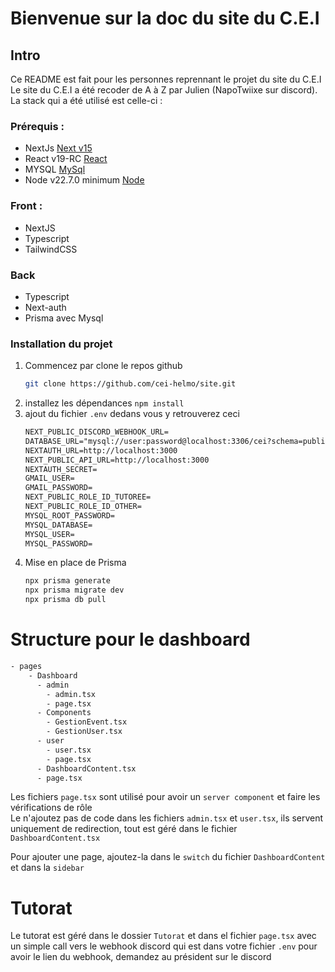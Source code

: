 # Bienvenue sur la doc du site du C.E.I

## Intro

Ce README est fait pour les personnes reprennant le projet du site du C.E.I <br>
Le site du C.E.I a été recoder de A à Z par Julien (NapoTwiixe sur discord).
La stack qui a été utilisé est celle-ci : <br>

### Prérequis :

- NextJs [Next v15](https://nextjs.org)
- React v19-RC [React](https://react.dev/blog/2024/12/05/react-19)
- MYSQL [MySql](https://www.mysql.com/fr/)
- Node v22.7.0 minimum [Node](https://nodejs.org/fr)

### Front :

- NextJS
- Typescript
- TailwindCSS <br>

### Back

- Typescript
- Next-auth
- Prisma avec Mysql

### Installation du projet

1. Commencez par clone le repos github
   ```bash
   git clone https://github.com/cei-helmo/site.git
   ```
2. installez les dépendances `npm install`
3. ajout du fichier `.env` dedans vous y retrouverez ceci
   ```txt
   NEXT_PUBLIC_DISCORD_WEBHOOK_URL=
   DATABASE_URL="mysql://user:password@localhost:3306/cei?schema=public"
   NEXTAUTH_URL=http://localhost:3000
   NEXT_PUBLIC_API_URL=http://localhost:3000
   NEXTAUTH_SECRET=
   GMAIL_USER=
   GMAIL_PASSWORD=
   NEXT_PUBLIC_ROLE_ID_TUTOREE=
   NEXT_PUBLIC_ROLE_ID_OTHER=
   MYSQL_ROOT_PASSWORD=
   MYSQL_DATABASE=
   MYSQL_USER=
   MYSQL_PASSWORD=

   ```
4. Mise en place de Prisma
   ```bash
   npx prisma generate
   npx prisma migrate dev
   npx prisma db pull
   ```

# Structure pour le dashboard

```txt
- pages
    - Dashboard
      - admin
        - admin.tsx
        - page.tsx
      - Components
        - GestionEvent.tsx
        - GestionUser.tsx
      - user
        - user.tsx
        - page.tsx
      - DashboardContent.tsx
      - page.tsx
```

Les fichiers `page.tsx` sont utilisé pour avoir un `server component` et faire les vérifications de rôle <br>
Le n'ajoutez pas de code dans les fichiers `admin.tsx` et `user.tsx`, ils servent uniquement de redirection,
tout est géré dans le fichier `DashboardContent.tsx`

Pour ajouter une page, ajoutez-la dans le `switch` du fichier `DashboardContent` et dans la `sidebar`

# Tutorat

Le tutorat est géré dans le dossier `Tutorat` et dans el fichier `page.tsx`
avec un simple call vers le webhook discord qui est dans votre fichier `.env` pour avoir le lien du webhook,
demandez au président sur le discord
